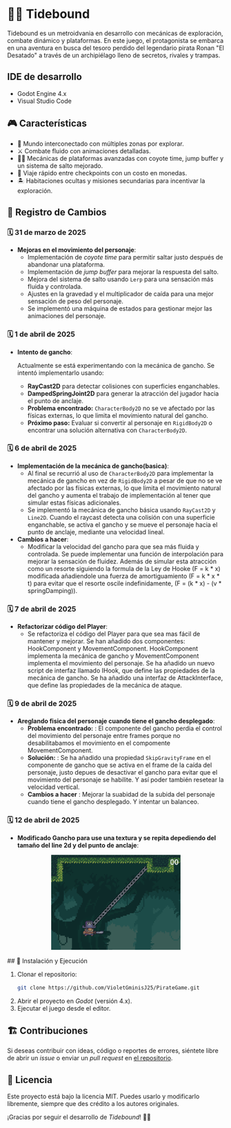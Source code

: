 # 🏴‍☠️ Tidebound

Tidebound es un metroidvania en desarrollo con mecánicas de exploración, combate dinámico y plataformas. En este juego, el protagonista se embarca en una aventura en busca del tesoro perdido del legendario pirata Ronan "El Desatado" a través de un archipiélago lleno de secretos, rivales y trampas.

## IDE de desarrollo
  - Godot Engine 4.x
  - Visual Studio Code

## 🎮 Características

- 🌊 Mundo interconectado con múltiples zonas por explorar.
- ⚔️ Combate fluido con animaciones detalladas.
- 🏃‍♂️ Mecánicas de plataformas avanzadas con coyote time, jump buffer y un sistema de salto mejorado.
- 🔄 Viaje rápido entre checkpoints con un costo en monedas.
- 🏝️ Habitaciones ocultas y misiones secundarias para incentivar la exploración.

## 📜 Registro de Cambios

### 🗓️ 31 de marzo de 2025

- **Mejoras en el movimiento del personaje**:
  - Implementación de *coyote time* para permitir saltar justo después de abandonar una plataforma.
  - Implementación de *jump buffer* para mejorar la respuesta del salto.
  - Mejora del sistema de salto usando `Lerp` para una sensación más fluida y controlada.
  - Ajustes en la gravedad y el multiplicador de caída para una mejor sensación de peso del personaje.
  - Se implementó una máquina de estados para gestionar mejor las animaciones del personaje.
  
### 🗓️ 1 de abril de 2025

- **Intento de gancho**:
  
  Actualmente se está experimentando con la mecánica de gancho. Se intentó implementarlo usando:
  - **RayCast2D** para detectar colisiones con superficies enganchables.
  - **DampedSpringJoint2D** para generar la atracción del jugador hacia el punto de anclaje.
  - **Problema encontrado:** `CharacterBody2D` no se ve afectado por las físicas externas, lo que limita el movimiento natural del gancho.
  - **Próximo paso:** Evaluar si convertir al personaje en `RigidBody2D` o encontrar una solución alternativa con `CharacterBody2D`.

### 🗓️ 6 de abril de 2025

- **Implementación de la mecánica de gancho(basica)**:
  - Al final se recurrió al uso de `CharacterBody2D` para implementar la mecánica de gancho en vez de `RigidBody2D` a pesar de que no se ve afectado por las físicas externas, lo que limita el movimiento natural del gancho y aumenta el trabajo de implementación al tener que simular estas físicas adicionales.
  - Se implementó la mecánica de gancho básica usando `RayCast2D` y `Line2D`. Cuando el raycast detecta una colisión con una superficie enganchable, se activa el gancho y se mueve el personaje hacia el punto de anclaje, mediante una velocidad lineal.
- **Cambios a hacer**:
  - Modificar la velocidad del gancho para que sea más fluida y controlada. Se puede implementar una función de interpolación para mejorar la sensación de fluidez. Además de simular esta atracción como un resorte siguiendo la formula de la Ley de Hooke (F = k * x) modificada añadiendole una fuerza de amortiguamiento (F = k * x * t) para evitar que el resorte oscile indefinidamente, (F = (k * x) - (v * springDamping)).

### 🗓️ 7 de abril de 2025

- **Refactorizar código del Player**:
  - Se refactoriza el código del Player para que sea mas fácil de mantener y mejorar. Se han añadido dos componentes: HookComponent y MovementComponent. HookComponent implementa la mecánica de gancho y MovementComponent implementa el movimiento del personaje. Se ha añadido un nuevo script de interfaz llamado IHook, que define las propiedades de la mecánica de gancho. Se ha añadido una interfaz de AttackInterface, que define las propiedades de la mecánica de ataque.

### 🗓️ 9 de abril de 2025

- **Areglando fisica del personaje cuando tiene el gancho desplegado**:
  - **Problema encontrado:** : El componente del gancho perdia el control del movimiento del personaje entre frames porque no desabilitabamos el movimiento en el compomente MovementComponent.
  - **Solución:** : Se ha añadido una propiedad `SkipGravityFrame` en el componente de gancho que se activa en el frame de la caída del personaje, justo depues de desactivar el gancho para evitar que el movimiento del personaje se habilite. Y así poder también resetear la velocidad vertical.
  - **Cambios a hacer** : Mejorar la suabidad de la subida del personaje cuando tiene el gancho desplegado. Y intentar un balanceo.

### 🗓️ 12 de abril de 2025

- **Modificado Gancho para use una textura y se repita depediendo del tamaño del line 2d y del punto de anclaje**:
<!-- ![image](imgs/gancho.png) -->
<p align="center">
  <img src="imgs/gancho.png" width="300"/>
</p>
## 🚀 Instalación y Ejecución

1. Clonar el repositorio:
   ```bash
   git clone https://github.com/VioletGminisJ25/PirateGame.git
   ```
2. Abrir el proyecto en *Godot* (versión 4.x).
3. Ejecutar el juego desde el editor.

## 🏗️ Contribuciones

Si deseas contribuir con ideas, código o reportes de errores, siéntete libre de abrir un *issue* o enviar un *pull request* en [el repositorio](https://github.com/VioletGminisJ25/PirateGame).

## 📜 Licencia

Este proyecto está bajo la licencia MIT. Puedes usarlo y modificarlo libremente, siempre que des crédito a los autores originales.

¡Gracias por seguir el desarrollo de *Tidebound*! 🏴‍☠️


